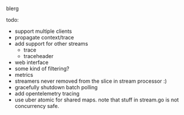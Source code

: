 blerg

todo:
- support multiple clients
- propagate context/trace
- add support for other streams
  - trace
  - traceheader
- web interface
- some kind of filtering?
- metrics
- streamers never removed from the slice in stream processor :)
- gracefully shutdown batch polling
- add opentelemetry tracing
- use uber atomic for shared maps.  note that stuff in stream.go is not concurrency safe.